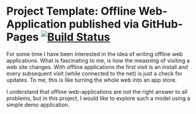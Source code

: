 Project Template: Offline Web-Application published via GitHub-Pages [![Build Status](https://travis-ci.org/hannes-hochreiner/project-template-offline-gh-pages.svg?branch=master)](https://travis-ci.org/hannes-hochreiner/project-template-offline-gh-pages)
====================================================================

For some time I have been interested in the idea of writing offline web applications.
What is fascinating to me, is how the measning of visiting a web site changes.
With offline applications the first visit is an install and every subsequent visit (while connected to the net) is just a check for updates.
To me, this is like turning the whole web into an app store.

I understand that offline web-applications are not the right answer to all problems, but in this project, I would like to explore such a model using a simple demo application.
